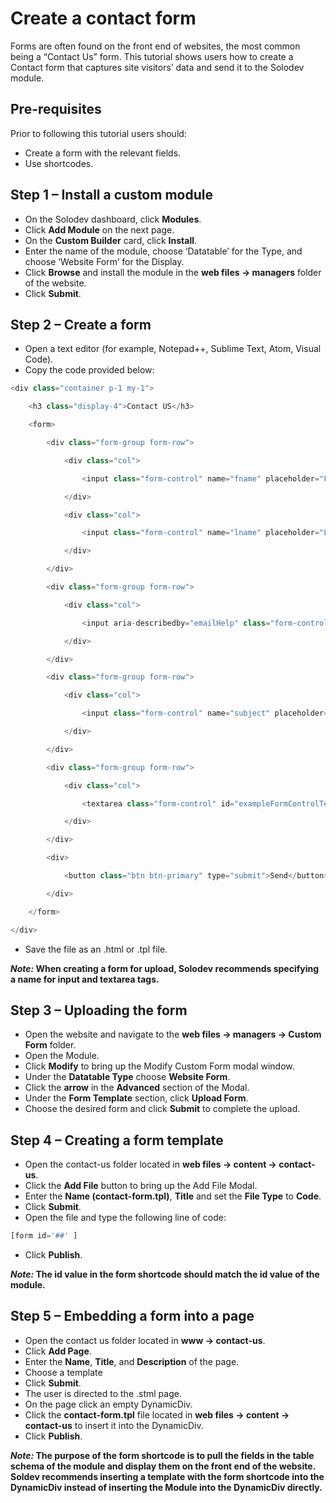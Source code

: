 # Create a contact form

Forms are often found on the front end of websites, the most common being a “Contact Us” form. This tutorial shows users how to create a Contact form that captures site visitors’ data and send it to the Solodev module.  

## Pre-requisites

Prior to following this tutorial users should: 

* Create a form with the relevant fields.
* Use shortcodes. 

## Step 1 – Install a custom module 

* On the Solodev dashboard, click **Modules**.
* Click **Add Module** on the next page. 
* On the **Custom Builder** card, click **Install**. 
* Enter the name of the module, choose ‘Datatable’ for the Type, and choose ‘Website Form’ for the Display.
* Click **Browse** and install the module in the **web files -> managers** folder of the website. 
* Click **Submit**.

## Step 2 – Create a form

* Open a text editor (for example, Notepad++, Sublime Text, Atom, Visual Code). 
* Copy the code provided below: 
```js
<div class="container p-1 my-1">

    <h3 class="display-4">Contact US</h3>

    <form>

        <div class="form-group form-row">

            <div class="col">

                <input class="form-control" name="fname" placeholder="First Name" type="text"/>

            </div>

            <div class="col">

                <input class="form-control" name="lname" placeholder="Last Name" type="text"/>

            </div>

        </div>

        <div class="form-group form-row">

            <div class="col">

                <input aria-describedby="emailHelp" class="form-control" name="email" id="exampleInputEmail1" placeholder="Enter email here" type="email" />

            </div>

        </div>

        <div class="form-group form-row">

            <div class="col">

                <input class="form-control" name="subject" placeholder="Enter subject here. . ." type="text" />

            </div>

        </div>

        <div class="form-group form-row">

            <div class="col">

                <textarea class="form-control" id="exampleFormControlTextarea1" name="comments" placeholder="Comments" rows="4"></textarea>

            </div>

        </div>

        <div>

            <button class="btn btn-primary" type="submit">Send</button>

        </div>

    </form>

</div>
```
* Save the file as an .html or .tpl file. 

***Note:* When creating a form for upload, Solodev recommends specifying a name for input and textarea tags.** 

## Step 3 – Uploading the form 

* Open the website and navigate to the **web files -> managers -> Custom Form** folder. 
* Open the Module.
* Click **Modify** to bring up the Modify Custom Form modal window. 
* Under the **Datatable Type** choose **Website Form**.
* Click the **arrow** in the **Advanced** section of the Modal.
* Under the **Form Template** section, click **Upload Form**. 
* Choose the desired form and click **Submit** to complete the upload. 

## Step 4 – Creating a form template

* Open the contact-us folder located in **web files -> content -> contact-us**. 
* Click the **Add File** button to bring up the Add File Modal.
* Enter the **Name (contact-form.tpl)**, **Title** and set the **File Type** to **Code**. 
* Click **Submit**. 
* Open the file and type the following line of code: 
```js
[form id='##' ]
```
* Click **Publish**. 

***Note:* The id value in the form shortcode should match the id value of the module.** 

## Step 5 – Embedding a form into a page 

* Open the contact us folder located in **www -> contact-us**.
* Click **Add Page**. 
* Enter the **Name**, **Title**, and **Description** of the page.
* Choose a template
* Click **Submit**. 
* The user is directed to the .stml page. 
* On the page click an empty DynamicDiv. 
* Click the **contact-form.tpl** file located in **web files -> content -> contact-us** to insert it into the DynamicDiv.
* Click **Publish**. 

***Note:* The purpose of the form shortcode is to pull the fields in the table schema of the module and display them on the front end of the website. Soldev recommends inserting a template with the form shortcode into the DynamicDiv instead of inserting the Module into the DynamicDiv directly.**  
